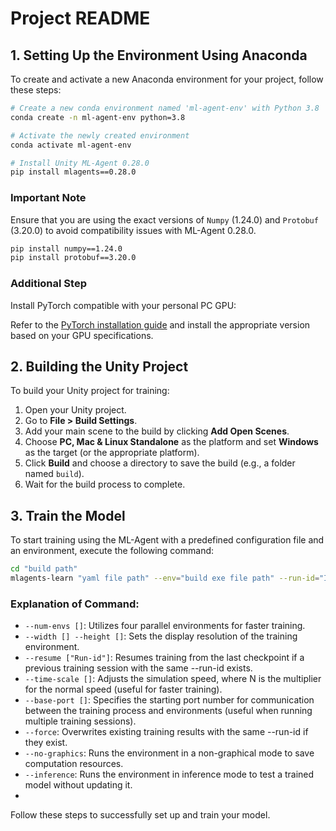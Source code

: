 # Project README

## 1. Setting Up the Environment Using Anaconda
To create and activate a new Anaconda environment for your project, follow these steps:

```bash
# Create a new conda environment named 'ml-agent-env' with Python 3.8
conda create -n ml-agent-env python=3.8

# Activate the newly created environment
conda activate ml-agent-env

# Install Unity ML-Agent 0.28.0
pip install mlagents==0.28.0
```

### Important Note
Ensure that you are using the exact versions of `Numpy` (1.24.0) and `Protobuf` (3.20.0) to avoid compatibility issues with ML-Agent 0.28.0.
```bash
pip install numpy==1.24.0
pip install protobuf==3.20.0
```
### Additional Step
Install PyTorch compatible with your personal PC GPU:

Refer to the [PyTorch installation guide](https://pytorch.org/get-started/locally/) and install the appropriate version based on your GPU specifications.


## 2. Building the Unity Project
To build your Unity project for training:
1. Open your Unity project.
2. Go to **File > Build Settings**.
3. Add your main scene to the build by clicking **Add Open Scenes**.
4. Choose **PC, Mac & Linux Standalone** as the platform and set **Windows** as the target (or the appropriate platform).
5. Click **Build** and choose a directory to save the build (e.g., a folder named `build`).
6. Wait for the build process to complete.

## 3. Train the Model
To start training using the ML-Agent with a predefined configuration file and an environment, execute the following command:

```bash
cd "build path"
mlagents-learn "yaml file path" --env="build exe file path" --run-id="ID"
```

### Explanation of Command:
- `--num-envs []`: Utilizes four parallel environments for faster training.
- `--width [] --height []`: Sets the display resolution of the training environment.
- `--resume ["Run-id"]`: Resumes training from the last checkpoint if a previous training session with the same --run-id exists.
- `--time-scale []`: Adjusts the simulation speed, where N is the multiplier for the normal speed (useful for faster training).
- `--base-port []`: Specifies the starting port number for communication between the training process and environments (useful when running multiple training sessions).
- `--force`: Overwrites existing training results with the same --run-id if they exist.
- `--no-graphics`: Runs the environment in a non-graphical mode to save computation resources.
- `--inference`: Runs the environment in inference mode to test a trained model without updating it.
- 
Follow these steps to successfully set up and train your model.
